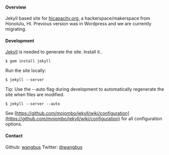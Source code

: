 #### Overview
Jekyll based site for [hicapacity.org](http://hicapacity.org), a
hackerspace/makerspace from Honolulu, HI. Previous version was in Wordpress
and we are currently migrating.

#### Development
[Jekyll](https://github.com/mojombo/jekyll) is needed to generate the site.
Install it..

    $ gem install jekyll

Run the site locally:

    $ jekyll --server

Tip: Use the --auto flag during development to automatically regenerate the site when files are modified.
    
    $ jekyll --server --auto
    
See [https://github.com/mojombo/jekyll/wiki/configuration](https://github.com/mojombo/jekyll/wiki/configuration) for all configuration options.

#### Contact
Github: [wangbus](http://github.com/wangbus)
Twitter: [@wangbus](http://twitter.com/wangbus)
